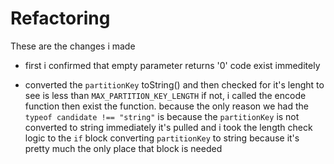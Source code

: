 # Refactoring

These are the changes i made

- first i confirmed that empty parameter returns '0' code exist immeditely

- converted the `partitionKey` toString() and then checked for it's lenght to see is less than `MAX_PARTITION_KEY_LENGTH` if not, i called the encode function then exist the function. because the only reason we had the `typeof candidate !== "string"` is because the `partitionKey` is not converted to string immediately it's pulled and i took the length check logic to the `if` block converting `partitionKey` to string because it's pretty much the only place that block is needed

